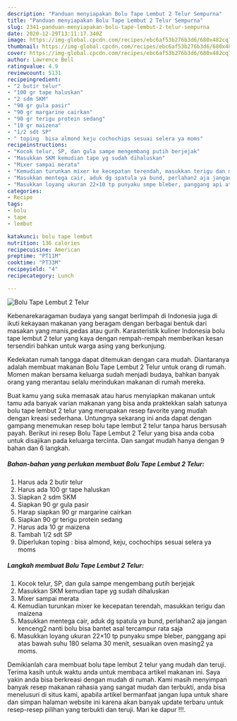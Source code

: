 ```yaml
---
description: "Panduan menyiapakan Bolu Tape Lembut 2 Telur Sempurna"
title: "Panduan menyiapakan Bolu Tape Lembut 2 Telur Sempurna"
slug: 2341-panduan-menyiapakan-bolu-tape-lembut-2-telur-sempurna
date: 2020-12-29T13:11:17.340Z
image: https://img-global.cpcdn.com/recipes/ebc6af53b276b3d6/680x482cq70/bolu-tape-lembut-2-telur-foto-resep-utama.jpg
thumbnail: https://img-global.cpcdn.com/recipes/ebc6af53b276b3d6/680x482cq70/bolu-tape-lembut-2-telur-foto-resep-utama.jpg
cover: https://img-global.cpcdn.com/recipes/ebc6af53b276b3d6/680x482cq70/bolu-tape-lembut-2-telur-foto-resep-utama.jpg
author: Lawrence Bell
ratingvalue: 4.9
reviewcount: 5131
recipeingredient:
- "2 butir telur"
- "100 gr tape haluskan"
- "2 sdm SKM"
- "90 gr gula pasir"
- "90 gr margarine cairkan"
- "90 gr terigu protein sedang"
- "10 gr maizena"
- "1/2 sdt SP"
- " toping  bisa almond keju cochochips sesuai selera ya moms"
recipeinstructions:
- "Kocok telur, SP, dan gula sampe mengembang putih berjejak"
- "Masukkan SKM kemudian tape yg sudah dihaluskan"
- "Mixer sampai merata"
- "Kemudian turunkan mixer ke kecepatan terendah, masukkan terigu dan maizena"
- "Masukkan mentega cair, aduk dg spatula ya bund, perlahan2 aja jangan kenceng2 nanti bolu bisa bantet asal tercampur rata saja"
- "Masukkan loyang ukuran 22×10 tp punyaku smpe bleber, panggang api atas bawah suhu 180 selama 30 menit, sesuaikan oven masing2 ya moms."
categories:
- Recipe
tags:
- bolu
- tape
- lembut

katakunci: bolu tape lembut 
nutrition: 136 calories
recipecuisine: American
preptime: "PT11M"
cooktime: "PT33M"
recipeyield: "4"
recipecategory: Lunch

---
```



![Bolu Tape Lembut 2 Telur](https://img-global.cpcdn.com/recipes/ebc6af53b276b3d6/680x482cq70/bolu-tape-lembut-2-telur-foto-resep-utama.jpg)

Kebenarekaragaman budaya yang sangat berlimpah di Indonesia juga di ikuti kekayaan makanan yang beragam dengan berbagai bentuk dari masakan yang manis,pedas atau gurih. Karasteristik kuliner Indonesia bolu tape lembut 2 telur yang kaya dengan rempah-rempah memberikan kesan tersendiri bahkan untuk warga asing yang berkunjung.




Kedekatan rumah tangga dapat ditemukan dengan cara mudah. Diantaranya adalah membuat makanan Bolu Tape Lembut 2 Telur untuk orang di rumah. Momen makan bersama keluarga sudah menjadi budaya, bahkan banyak orang yang merantau selalu merindukan makanan di rumah mereka.

Buat kamu yang suka memasak atau harus menyiapkan makanan untuk tamu ada banyak varian makanan yang bisa anda praktekkan salah satunya bolu tape lembut 2 telur yang merupakan resep favorite yang mudah dengan kreasi sederhana. Untungnya sekarang ini anda dapat dengan gampang menemukan resep bolu tape lembut 2 telur tanpa harus bersusah payah.
Berikut ini resep Bolu Tape Lembut 2 Telur yang bisa anda coba untuk disajikan pada keluarga tercinta. Dan sangat mudah hanya dengan 9 bahan dan 6 langkah.


<!--inarticleads1-->

##### Bahan-bahan yang perlukan membuat Bolu Tape Lembut 2 Telur:

1. Harus ada 2 butir telur
1. Harus ada 100 gr tape haluskan
1. Siapkan 2 sdm SKM
1. Siapkan 90 gr gula pasir
1. Harap siapkan 90 gr margarine cairkan
1. Siapkan 90 gr terigu protein sedang
1. Harus ada 10 gr maizena
1. Tambah 1/2 sdt SP
1. Diperlukan  toping : bisa almond, keju, cochochips sesuai selera ya moms




<!--inarticleads2-->

##### Langkah membuat  Bolu Tape Lembut 2 Telur:

1. Kocok telur, SP, dan gula sampe mengembang putih berjejak
1. Masukkan SKM kemudian tape yg sudah dihaluskan
1. Mixer sampai merata
1. Kemudian turunkan mixer ke kecepatan terendah, masukkan terigu dan maizena
1. Masukkan mentega cair, aduk dg spatula ya bund, perlahan2 aja jangan kenceng2 nanti bolu bisa bantet asal tercampur rata saja
1. Masukkan loyang ukuran 22×10 tp punyaku smpe bleber, panggang api atas bawah suhu 180 selama 30 menit, sesuaikan oven masing2 ya moms.




Demikianlah cara membuat bolu tape lembut 2 telur yang mudah dan teruji. Terima kasih untuk waktu anda untuk membaca artikel makanan ini. Saya yakin anda bisa berkreasi dengan mudah di rumah. Kami masih menyimpan banyak resep makanan rahasia yang sangat mudah dan terbukti, anda bisa menelusuri di situs kami, apabila artikel bermanfaat jangan lupa untuk share dan simpan halaman website ini karena akan banyak update terbaru untuk resep-resep pilihan yang terbukti dan teruji. Mari ke dapur !!!. 
